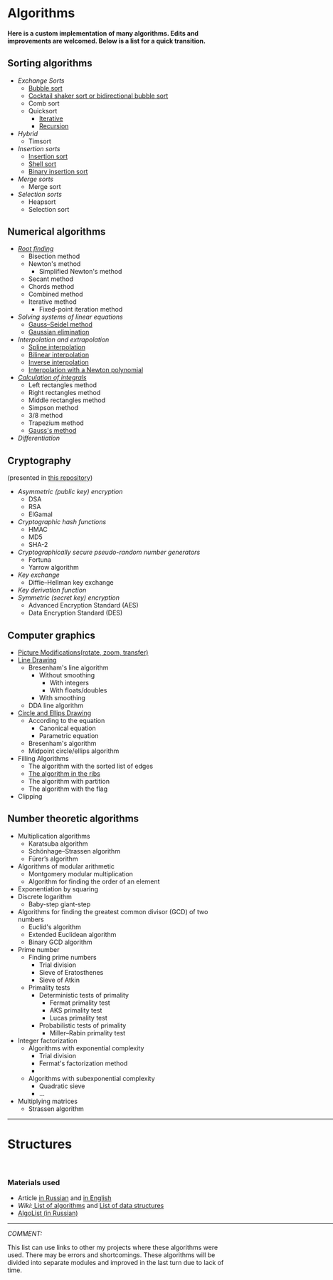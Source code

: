 <h1>Algorithms</h1>
<h4> Here is a custom implementation of many algorithms. Edits and improvements are welcomed. Below is a list for a quick transition.<h4>

<h2>Sorting algorithms</h2>
<ul>
<li><i>Exchange Sorts</i>
    <ul>
    <li><a href="/Sorting/bubble%20sort.py">Bubble sort</a>
    <li><a href="https://github.com/Panda-Lewandowski/Programming-in-Python/blob/master/Sorting/cocktail%20sort.py">Cocktail shaker sort or bidirectional bubble sort</a>
    <li>Comb sort
    <li>Quicksort
        <ul>
        <li><a href="https://github.com/Panda-Lewandowski/Programming-in-Python/blob/master/Sorting/iterative%20qsort.py">Iterative</a>
        <li><a href="https://github.com/Panda-Lewandowski/Programming-in-Python/blob/master/Sorting/quick%20sort.py">Recursion</a>
        </ul>
    </ul>
<li><i>Hybrid</i>
    <ul>
    <li>Timsort
    </ul>
<li><i>Insertion sorts</i>
    <ul>
    <li><a href="https://github.com/Panda-Lewandowski/Programming-in-Python/blob/master/Sorting/insertion%20sort.py">Insertion sort</a>
    <li><a href="https://github.com/Panda-Lewandowski/Programming-in-Python/blob/master/Sorting/shell%20sort.py">Shell sort</a>
    <li><a href="https://github.com/Panda-Lewandowski/Programming-in-Python/blob/master/Sorting/bin_insertion%20sort.py">Binary insertion sort</a>
    </ul>
    <li> <i>Merge sorts</i>
    <ul>
    <li>Merge sort
    </ul>
<li><i>Selection sorts</i>
    <ul>
    <li>Heapsort
    <li>Selection sort
    </ul>
</ul>

<h2>Numerical algorithms</h2>
<ul>
<li><i><a href="https://github.com/Panda-Lewandowski/Algorithms/tree/master/Numerical%20algorithms/Root%20finding">Root finding</a></i>
    <ul>
    <li><a>Bisection method</a>
    <li><a>Newton's method</a>
    <ul>
    <li><a>Simplified Newton's method</a>
    </ul>
    <li><a>Secant method</a>
    <li><a>Сhords method</a>
    <li><a>Сombined method</a>
    <li><a>Iterative method</a>
    <ul>
    <li><a>Fixed-point iteration method</a>
    </ul>
    </ul>
    <li><i>Solving systems of linear equations</i>
    <ul>
    <li><a href="https://github.com/Panda-Lewandowski/Computational-algorithms/blob/master/lab3/gauss_seidel.py">Gauss–Seidel method</a>
    <li><a href="https://github.com/Panda-Lewandowski/Computational-algorithms/blob/master/lab3/lin_sys.py">Gaussian elimination</a>
    </ul>
    <li><i>Interpolation and extrapolation</i>
    <ul>
    <li><a href="https://github.com/Panda-Lewandowski/Computational-algorithms/blob/master/lab2.4.py">Spline interpolation</a>
    <li><a href="https://github.com/Panda-Lewandowski/Computational-algorithms/blob/master/lab2.3.py">Bilinear interpolation</a>
    <li><a href="https://github.com/Panda-Lewandowski/Computational-algorithms/blob/master/lab2.2.py">Inverse interpolation</a>
    <li><a href="https://github.com/Panda-Lewandowski/Computational-algorithms/blob/master/lab2.2.py">Interpolation with a Newton polynomial</a>
    </ul>
    <li><a href="https://github.com/Panda-Lewandowski/Algorithms/tree/master/Numerical%20algorithms/Integrals"><i>Calculation of integrals</i></a>
    <ul>
    <li><a>Left rectangles method</a>
    <li><a>Right rectangles method</a>
    <li><a>Middle rectangles method</a>
    <li><a>Simpson method</a>
    <li><a>3/8 method</a>
    <li><a>Trapezium method</a>
    <li><a href="https://github.com/Panda-Lewandowski/Computational-algorithms/tree/master/lab5">Gauss's method </a>
    </ul>
    <li><i>Differentiation</i>
</ul>

<h2>Cryptography</h2>
<p>(presented in <a href="https://github.com/Panda-Lewandowski/CryptoTools">this repository</a>)
<ul>
<li><i>Asymmetric (public key) encryption</i>
    <ul>
    <li>DSA
    <li>RSA
    <li>ElGamal
    </ul>
<li><i>Cryptographic hash functions</i>
    <ul>
    <li>HMAC
    <li>MD5
    <li>SHA-2
    </ul>
<li><i>Cryptographically secure pseudo-random number generators</i>
    <ul>
    <li>Fortuna
    <li>Yarrow algorithm
    </ul>
<li><i>Key exchange</i>
    <ul>
    <li>Diffie–Hellman key exchange
    </ul>
<li><i>Key derivation function</i>
<li><i>Symmetric (secret key) encryption</i>
    <ul>
    <li>Advanced Encryption Standard (AES)
    <li>Data Encryption Standard (DES)
    </ul>
</ul>

<h2>Computer graphics</h2>
<ul>
<li><a href="https://github.com/Panda-Lewandowski/Computer-graphics/blob/master/lab2/lab2.py">Picture Modifications(rotate, zoom, transfer)<a>
<li><a href="https://github.com/Panda-Lewandowski/Computer-graphics/blob/master/lab3/lab3.py">Line Drawing</a>
    <ul>
    <li>Bresenham's line algorithm
        <ul>
        <li>Without smoothing
        <ul>
        <li>With integers
        <li>With floats/doubles
        </ul>
        <li>With smoothing
        </ul>
    <li>DDA line algorithm
    </ul>
<li><a href="https://github.com/Panda-Lewandowski/Computer-graphics/blob/master/lab4/lab4.py">Circle and Ellips Drawing</a>
    <ul>
    <li>According to the equation
        <ul>
        <li>Сanonical equation
        <li>Parametric equation
        </ul>
    <li>Bresenham's algorithm
    <li>Midpoint circle/ellips algorithm
    </ul>
<li>Filling Algorithms
    <ul>
    <li>The algorithm with the sorted list of edges
    <li><a href="https://github.com/Panda-Lewandowski/Computer-graphics/blob/master/lab5/lab5.py">The algorithm in the ribs</a>
    <li>The algorithm with partition
    <li>The algorithm with the flag
    </ul>
<li>Clipping
</ul>

<h2>Number theoretic algorithms</h2>
<ul>
<li>Multiplication algorithms
    <ul>
    <li>Karatsuba algorithm
    <li>Schönhage–Strassen algorithm
    <li>Fürer’s algorithm
    </ul>
<li>Algorithms of modular arithmetic
    <ul>
    <li>Montgomery modular multiplication
    <li>Algorithm for finding the order of an element
    </ul>
<li>Exponentiation by squaring
<li>Discrete logarithm
    <ul>
    <li>Baby-step giant-step
    </ul>
<li>Algorithms for finding the greatest common divisor (GCD) of two numbers
    <ul>
    <li>Euclid's algorithm
    <li>Extended Euclidean algorithm
    <li>Binary GCD algorithm
    </ul>
<li>Prime number
    <ul>
    <li>Finding prime numbers
        <ul>
        <li>Trial division
        <li>Sieve of Eratosthenes
        <li>Sieve of Atkin
        </ul>
    <li>Primality tests
        <ul>
        <li>Deterministic tests of primality
            <ul>
            <li>Fermat primality test
            <li>AKS primality test
            <li>Lucas primality test
            </ul>
         <li>Probabilistic tests of primality
         <ul>
         <li>Miller–Rabin primality test
         </ul>
         </ul>
    </ul>
<li>Integer factorization   
    <ul>
    <li>Algorithms with exponential complexity
        <ul>
        <li>Trial division    
        <li>Fermat's factorization method
        <li>
        </ul>
    <li>Algorithms with subexponential complexity
    <ul>
    <li>Quadratic sieve
    <li>...
    </ul>
    </ul>
<li>Multiplying matrices
    <ul>
    <li>Strassen algorithm
    </ul>
</ul>

<hr align="left" width="800" size="0.1">


<h1>Structures</h1>
<br>
<h3> 	Materials used </h3>
<ul><li> Article <a href="https://proglib.io/p/required-programmer-algorithms/"> in Russian</a> and <a href="https://www.quora.com/What-algorithms-should-I-know-to-become-a-good-programmer/answer/Ashish-Kedia?ref=fb_page"> in English</a>
<li> <i>Wiki:</i><a href="https://en.wikipedia.org/wiki/List_of_algorithms"> List of algorithms</a> and <a href="https://en.wikipedia.org/wiki/List_of_data_structures"> List of data structures </a>
<li><a href="http://algolist.manual.ru/">AlgoList (in Russian)</a></ul>
<hr align="left" width="800" size="2">

<div><i>COMMENT:</i> <p>This list can use links to other my projects where these algorithms were used. There may be errors and shortcomings. These algorithms will be divided into separate modules and improved in the last turn due to lack of time.</p></div>
